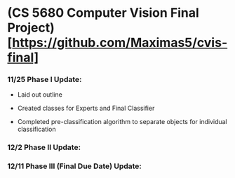# (CS 5680 Computer Vision Final Project)[https://github.com/Maximas5/cvis-final]

### 11/25 Phase I Update:

- Laid out outline

- Created classes for Experts and Final Classifier

- Completed pre-classification algorithm to separate objects for individual classification

### 12/2 Phase II Update:

### 12/11 Phase III (Final Due Date) Update: